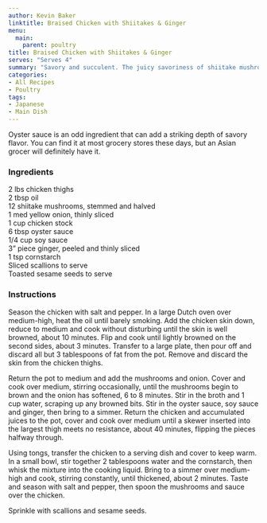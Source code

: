 ```yaml
---
author: Kevin Baker
linktitle: Braised Chicken with Shiitakes & Ginger
menu:
  main:
    parent: poultry
title: Braised Chicken with Shiitakes & Ginger
serves: "Serves 4"
summary: "Savory and succulent. The juicy savoriness of shiitake mushrooms is unparalleled, and everyone should be cooking with oyster sauce. It's a great 'secret ingredient' that will add so much flavor to your cooking."
categories:
- All Recipes
- Poultry
tags:
- Japanese
- Main Dish
---
```

Oyster sauce is an odd ingredient that can add a striking depth of savory flavor. You can find it at most grocery stores these days, but an Asian grocer will definitely have it.

### Ingredients

<div class="ingredient-list">
  
2 lbs chicken thighs  
2 tbsp oil  
12 shiitake mushrooms, stemmed and halved  
1 med yellow onion, thinly sliced  
1 cup chicken stock  
6 tbsp oyster sauce  
1/4 cup soy sauce  
3” piece ginger, peeled and thinly sliced  
1 tsp cornstarch  
Sliced scallions to serve  
Toasted sesame seeds to serve  

</div>

### Instructions
Season the chicken with salt and pepper. In a large Dutch oven over medium-high, heat the oil until barely smoking. Add the chicken skin down, reduce to medium and cook without disturbing until the skin is well browned, about 10 minutes. Flip and cook until lightly browned on the second sides, about 3 minutes. Transfer to a large plate, then pour off and discard all but 3 tablespoons of fat from the pot. Remove and discard the skin from the chicken thighs.

Return the pot to medium and add the mushrooms and onion. Cover and cook over medium, stirring occasionally, until the mushrooms begin to brown and the onion has softened, 6 to 8 minutes. Stir in the broth and 1 cup water, scraping up any browned bits. Stir in the oyster sauce, soy sauce and ginger, then bring to a simmer. Return the chicken and accumulated juices to the pot, cover and cook over medium until a skewer inserted into the largest thigh meets no resistance, about 40 minutes, flipping the pieces halfway through.

Using tongs, transfer the chicken to a serving dish and cover to keep warm. In a small bowl, stir together 2 tablespoons water and the cornstarch, then whisk the mixture into the cooking liquid. Bring to a simmer over medium-high and cook, stirring constantly, until thickened, about 2 minutes. Taste and season with salt and pepper, then spoon the mushrooms and sauce over the chicken. 

Sprinkle with scallions and sesame seeds.
